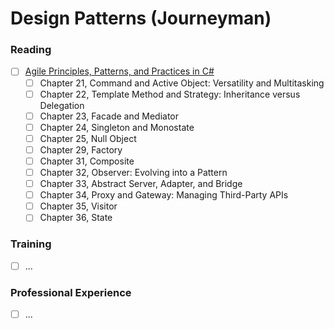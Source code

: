 # Design Patterns (Journeyman)

### Reading
- [ ] [Agile Principles, Patterns, and Practices in C#](https://www.amazon.com/Agile-Principles-Patterns-Practices-C/dp/0131857258)
  - [ ] Chapter 21, Command and Active Object: Versatility and Multitasking
  - [ ] Chapter 22, Template Method and Strategy: Inheritance versus Delegation
  - [ ] Chapter 23, Facade and Mediator
  - [ ] Chapter 24, Singleton and Monostate
  - [ ] Chapter 25, Null Object
  - [ ] Chapter 29, Factory
  - [ ] Chapter 31, Composite
  - [ ] Chapter 32, Observer: Evolving into a Pattern
  - [ ] Chapter 33, Abstract Server, Adapter, and Bridge
  - [ ] Chapter 34, Proxy and Gateway: Managing Third-Party APIs
  - [ ] Chapter 35, Visitor
  - [ ] Chapter 36, State

### Training
- [ ] ...

### Professional Experience
- [ ] ...
